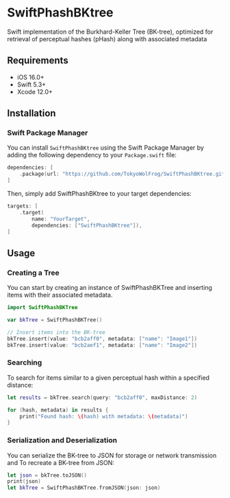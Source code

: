 # SwiftPhashBKtree
Swift implementation of the Burkhard-Keller Tree (BK-tree), optimized for retrieval of perceptual hashes (pHash) along with associated metadata

## Requirements

- iOS 16.0+
- Swift 5.3+
- Xcode 12.0+

## Installation

### Swift Package Manager

You can install `SwiftPhashBKtree` using the Swift Package Manager by adding the following dependency to your `Package.swift` file:

```swift
dependencies: [
    .package(url: "https://github.com/TokyoWolFrog/SwiftPhashBKtree.git", from: "0.1.0")
]
```

Then, simply add SwiftPhashBKtree to your target dependencies:

```swift
targets: [
    .target(
        name: "YourTarget",
        dependencies: ["SwiftPhashBKtree"]),
]
```

## Usage

### Creating a Tree

You can start by creating an instance of SwiftPhashBKTree and inserting items with their associated metadata.

```swift
import SwiftPhashBKTree

var bkTree = SwiftPhashBKTree()

// Insert items into the BK-tree
bkTree.insert(value: "bcb2aff0", metadata: ["name": "Image1"])
bkTree.insert(value: "bcb2aef1", metadata: ["name": "Image2"])
```

### Searching

To search for items similar to a given perceptual hash within a specified distance:

```swift
let results = bkTree.search(query: "bcb2aff0", maxDistance: 2)

for (hash, metadata) in results {
    print("Found hash: \(hash) with metadata: \(metadata)")
}
```

### Serialization and Deserialization

You can serialize the BK-tree to JSON for storage or network transmission and To recreate a BK-tree from JSON:

```swift
let json = bkTree.toJSON()
print(json)
let bkTree = SwiftPhashBKTree.fromJSON(json: json)
```
